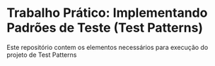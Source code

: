 # Trabalho Prático: Implementando Padrões de Teste (Test Patterns)

Este repositório contem os elementos necessários para execução do projeto de Test Patterns
